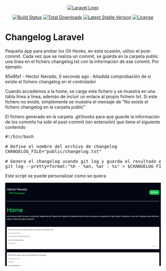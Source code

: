 <p align="center"><a href="https://laravel.com" target="_blank"><img src="https://raw.githubusercontent.com/laravel/art/master/logo-lockup/5%20SVG/2%20CMYK/1%20Full%20Color/laravel-logolockup-cmyk-red.svg" width="400" alt="Laravel Logo"></a></p>

<p align="center">
<a href="https://github.com/laravel/framework/actions"><img src="https://github.com/laravel/framework/workflows/tests/badge.svg" alt="Build Status"></a>
<a href="https://packagist.org/packages/laravel/framework"><img src="https://img.shields.io/packagist/dt/laravel/framework" alt="Total Downloads"></a>
<a href="https://packagist.org/packages/laravel/framework"><img src="https://img.shields.io/packagist/v/laravel/framework" alt="Latest Stable Version"></a>
<a href="https://packagist.org/packages/laravel/framework"><img src="https://img.shields.io/packagist/l/laravel/framework" alt="License"></a>
</p>

<h1>Changelog Laravel</h1>

<p>Pequeña app para probar los Git Hooks, en esta ocasión, utilizo el post-commit. Cada vez que se realiza un commit, se guarda en la carpeta public 
una línea en el fichero changelog.txt con la información de ese commit. Por ejemplo:<p>

<p>85e8fa1 - Hector Nevado, 0 seconds ago : Añadida comprobación de si existe el fichero changelog en el controlador</p>

<p>Cuando accedemos a la home, se carga este fichero y se muestra en una tabla línea a línea, además de incluir un enlace al propio fichero txt. Si este 
fichero no existe, simplemente se muestra el mensaje de "No existe el fichero changelog en la carpeta public"</p>

<p>El fichero generado en la carpeta .git\hooks para que guarde la información de los commits ha sido el post-commit (sin extensión) que tiene el siguiente contenido</p>

<pre>
#!/bin/bash

# Define el nombre del archivo de changelog
CHANGELOG_FILE="public/changelog.txt"

# Genera el changelog usando git log y guarda el resultado en el archivo
git log --pretty=format:"%h - %an, %ar : %s" > $CHANGELOG_FILE
</pre>

<p>Este script se puede personalizar como se quiera</p>

<p><img src="https://github.com/hnevado/threads/blob/master/public/img/imagen1.png"></p>
